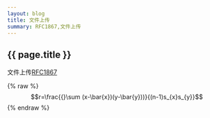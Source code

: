 ```yaml
---
layout: blog
title: 文件上传
summary: RFC1867,文件上传
---
```


## {{ page.title }}

文件上传[RFC1867](http://www.ietf.org/rfc/rfc1867.txt)

 {% raw %}
 $$r=\frac{{}\sum (x-\bar{x})(y-\bar{y}))}{(n-1)s_{x}s_{y}}$$
 {% endraw %}

